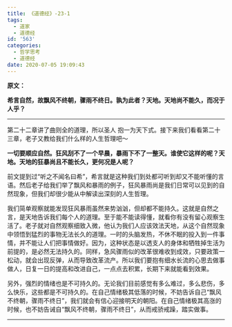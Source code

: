 ```yaml
---
title: 《道德经》-23-1
tags:
  - 道家
  - 道德经
id: '563'
categories:
  - 哲学思考
  - 道德经
date: 2020-07-05 19:09:43
---
```


**原文：**

**希言自然，故飘风不终朝，骤雨不终日。孰为此者？天地。天地尚不能久，而况于人乎？**
<!-- more -->
* * *

第二十二章讲了曲则全的道理，所以圣人 抱一为天下式。接下来我们看看第二十三章，老子又教给我们什么样的人生哲理吧～

**一切要顺应自然。狂风刮不了一个早晨，暴雨下不了一整天。谁使它这样的呢？天地。天地的狂暴尚且不能长久，更何况是人呢？**

前文提到过“听之不闻名曰希”，希言就是这种我们到处都可听到却又不能听懂的言语。然后老子给我们举了飘风和暴雨的例子，狂风暴雨尚是我们日常可以见到的自然现象，但我们却很少能从中解读出深刻的人生哲理。

我们简单观察就能发现狂风暴雨虽然来势汹汹，但却都不能持久。这就是自然之言，是天地告诉我们每个人的道理。至于能不能读得懂，就看你有没有留心观察生活了。老子就对自然观察细致入微，他认为我们人应该效法天地，从这个自然现象中领悟到猛烈的事物无法长久的道理。一时的头脑发热，不休不眠的投入到一件事情，并不能让人们把事情做好。因为，这种状态是以透支人的身体和牺牲掉生活为前提的，是必然无法持久的。同样，急风骤雨似的改革很难收到成效，只要政策一松动，就会出现反弹，从而导致改革流产。所以我们要抱有细水长流的心思去做事做人，日复一日的提高和改进自己，一点点去积累，长期下来就能看到效果。

另外，强烈的情绪也是不可持久的。无论我们目前感觉有多么难过，多么悲伤，多么快乐，这些都是不可持久的。在自己情绪极其低落的时候，不妨告诉自己“飘风不终朝，骤雨不终日”，我们就会有信心迎接明天的朝阳。在自己情绪极其高涨的时候，也不妨告诫自“飘风不终朝，骤雨不终日”，从而戒骄戒躁，踏实做事。

* * *

